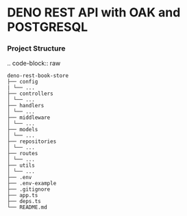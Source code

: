# DENO REST API with OAK and POSTGRESQL

### Project Structure

.. code-block:: raw

    deno-rest-book-store
    ├── config
    | └── ...
    ├── controllers
    │ └── ...
    ├── handlers
    │ └── ...
    ├── middleware
    │ └── ...
    ├── models
    │ └── ...
    ├── repositories
    │ └── ...
    ├── routes
    │ └── ...
    ├── utils
    │ └── ...
    ├── .env
    ├── .env-example
    ├── .gitignore
    ├── app.ts
    ├── deps.ts
    └── README.md
